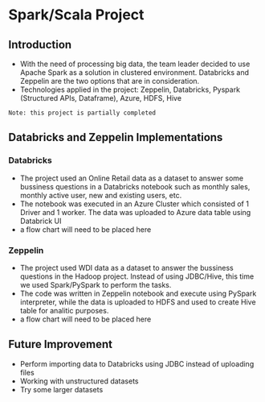 # Spark/Scala Project
## Introduction
- With the need of processing big data, the team leader decided to use Apache Spark as a solution in clustered environment. Databricks and Zeppelin are the two options that are in consideration. 
- Technologies applied in the project: Zeppelin, Databricks, Pyspark (Structured APIs, Dataframe), Azure, HDFS, Hive

`Note: this project is partially completed`

## Databricks and Zeppelin Implementations
### Databricks
- The project used an Online Retail data as a dataset to answer some bussiness questions in a Databricks notebook such as monthly sales, monthly active user, new and existing users, etc.  
- The notebook was executed in an Azure Cluster which consisted of 1 Driver and 1 worker. The data was uploaded to Azure data table using Databrick UI
- a flow chart will need to be placed here

### Zeppelin
- The project used WDI data as a dataset to answer the bussiness questions in the Hadoop project. Instead of using JDBC/Hive, this time we used Spark/PySpark to perform the tasks.
- The code was written in Zeppelin notebook and execute using PySpark interpreter, while the data is uploaded to HDFS and used to create Hive table for analitic purposes.
- a flow chart will need to be placed here 

## Future Improvement
- Perform importing data to Databricks using JDBC instead of uploading files
- Working with unstructured datasets
- Try some larger datasets
